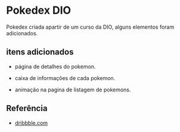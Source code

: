 
# Pokedex DIO

Pokedex criada apartir de um curso da DIO,
alguns elementos foram adicionados.


## itens adicionados

- página de detalhes do pokemon.

- caixa de informações de cada pokemon.

- animação na pagina de listagem de pokemons.


## Referência

 - [dribbble.com](https://dribbble.com/shots/6540871-Pokedex-App/attachments/6540871-Pokedex-App?mode=media)

